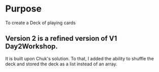 # Purpose

To create a Deck of playing cards

## Version 2 is a refined version of V1 Day2Workshop. 

It is built upon Chuk's solution. To that, I added the ability to shuffle the deck and stored the deck as a list instead of an array.